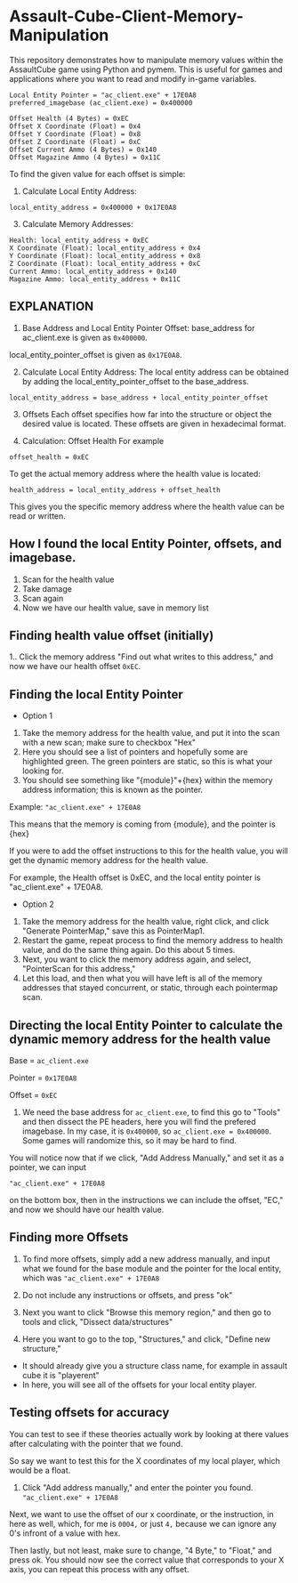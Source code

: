 # Assault-Cube-Client-Memory-Manipulation
This repository demonstrates how to manipulate memory values within the AssaultCube game using Python and pymem. This is useful for games and applications where you want to read and modify in-game variables.
```
Local Entity Pointer = "ac_client.exe" + 17E0A8
preferred_imagebase (ac_client.exe) = 0x400000 

Offset Health (4 Bytes) = 0xEC
Offset X Coordinate (Float) = 0x4
Offset Y Coordinate (Float) = 0x8
Offset Z Coordinate (Float) = 0xC
Offset Current Ammo (4 Bytes) = 0x140
Offset Magazine Ammo (4 Bytes) = 0x11C
```


To find the given value for each offset is simple:

1. Calculate Local Entity Address:
   
```
local_entity_address = 0x400000 + 0x17E0A8
```

3. Calculate Memory Addresses:
   
```
Health: local_entity_address + 0xEC
X Coordinate (Float): local_entity_address + 0x4
Y Coordinate (Float): local_entity_address + 0x8
Z Coordinate (Float): local_entity_address + 0xC
Current Ammo: local_entity_address + 0x140
Magazine Ammo: local_entity_address + 0x11C
```


## EXPLANATION

1. Base Address and Local Entity Pointer Offset:
base_address for ac_client.exe is given as ```0x400000```.

local_entity_pointer_offset is given as ```0x17E0A8```.

2. Calculate Local Entity Address:
The local entity address can be obtained by adding the local_entity_pointer_offset to the base_address.

```
local_entity_address = base_address + local_entity_pointer_offset
```

3. Offsets
Each offset specifies how far into the structure or object the desired value is located. These offsets are given in hexadecimal format.

4. Calculation:
Offset Health For example

```offset_health = 0xEC```

To get the actual memory address where the health value is located:

```health_address = local_entity_address + offset_health```

This gives you the specific memory address where the health value can be read or written.



## How I found the local Entity Pointer, offsets, and imagebase.
1. Scan for the health value
2. Take damage
3. Scan again
4. Now we have our health value, save in memory list

## Finding health value offset (initially)
1.. Click the memory address "Find out what writes to this address," and now we have our health offset ```0xEC```.

## Finding the local Entity Pointer
- Option 1
1. Take the memory address for the health value, and put it into the scan with a new scan; make sure to checkbox "Hex"
2. Here you should see a list of pointers and hopefully some are highlighted green. The green pointers are static, so this is what your looking for.
3. You should see something like "{module}"+{hex} within the memory address information; this is known as the pointer.

Example: ```"ac_client.exe" + 17E0A8```

This means that the memory is coming from {module}, and the pointer is {hex}

If you were to add the offset instructions to this for the health value, you will get the dynamic memory address for the health value.

For example, the Health offset is 0xEC, and the local entity pointer is "ac_client.exe" + 17E0A8.
- Option 2
1. Take the memory address for the health value, right click, and click "Generate PointerMap," save this as PointerMap1.
2. Restart the game, repeat process to find the memory address to health value, and do the same thing again.
Do this about 5 times.
3. Next, you want to click the memory address again, and select, "PointerScan for this address,"
4. Let this load, and then what you will have left is all of the memory addresses that stayed concurrent, or static, through each pointermap scan.

## Directing the local Entity Pointer to calculate the dynamic memory address for the health value
Base = ```ac_client.exe```

Pointer = ```0x17E0A8```

Offset = ```0xEC```

1. We need the base address for ```ac_client.exe```, to find this go to "Tools" and then dissect the PE headers, here you will find the prefered imagebase.
In my case, it is ```0x400000```, so ```ac_client.exe = 0x400000```. Some games will randomize this, so it may be hard to find.

You will notice now that if we click, "Add Address Manually," and set it as a pointer, we can input

```"ac_client.exe" + 17E0A8```

on the bottom box, then in the instructions we can include the offset, "EC," and now we should have our health value.


## Finding more Offsets
1. To find more offsets, simply add a new address manually, and input what we found for the base module and the pointer for the local entity, which was ```"ac_client.exe" + 17E0A8```

2. Do not include any instructions or offsets, and press "ok"
3. Next you want to click "Browse this memory region," and then go to tools and click, "Dissect data/structures"
4. Here you want to go to the top, "Structures," and click, "Define new structure," 
  - It should already give you a structure class name, for example in assault cube it is "playerent"
  - In here, you will see all of the offsets for your local entity player.
## Testing offsets for accuracy
You can test to see if these theories actually work by looking at there values after calculating with the pointer that we found.

So say we want to test this for the X coordinates of my local player, which would be a float.

1. Click "Add address manually," and enter the pointer you found. ```"ac_client.exe" + 17E0A8```
   
Next, we want to use the offset of our x coordinate, or the instruction, in here as well, which, for me is `0004,` or just `4,` because we can ignore any 0's infront of a value with hex.

Then lastly, but not least, make sure to change, "4 Byte," to "Float," and press ok. You should now see the correct value that corresponds to your X axis, you can repeat this process with any offset.
